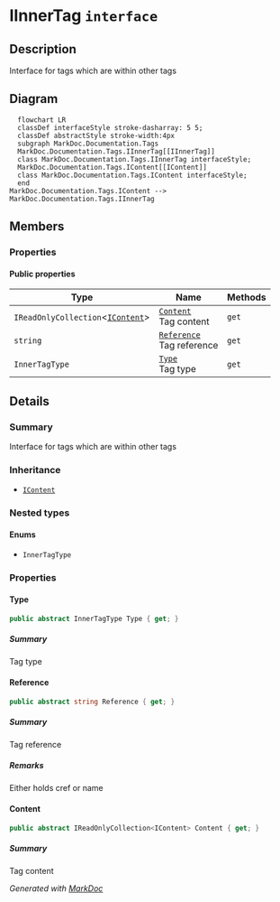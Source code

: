 # IInnerTag `interface`

## Description
Interface for tags which are within other tags

## Diagram
```mermaid
  flowchart LR
  classDef interfaceStyle stroke-dasharray: 5 5;
  classDef abstractStyle stroke-width:4px
  subgraph MarkDoc.Documentation.Tags
  MarkDoc.Documentation.Tags.IInnerTag[[IInnerTag]]
  class MarkDoc.Documentation.Tags.IInnerTag interfaceStyle;
  MarkDoc.Documentation.Tags.IContent[[IContent]]
  class MarkDoc.Documentation.Tags.IContent interfaceStyle;
  end
MarkDoc.Documentation.Tags.IContent --> MarkDoc.Documentation.Tags.IInnerTag
```

## Members
### Properties
#### Public  properties
| Type | Name | Methods |
| --- | --- | --- |
| `IReadOnlyCollection`&lt;[`IContent`](./IContent.md)&gt; | [`Content`](#content)<br>Tag content | `get` |
| `string` | [`Reference`](#reference)<br>Tag reference | `get` |
| `InnerTagType` | [`Type`](#type)<br>Tag type | `get` |

## Details
### Summary
Interface for tags which are within other tags

### Inheritance
 - [
`IContent`
](./IContent.md)

### Nested types
#### Enums
 - `InnerTagType`

### Properties
#### Type
```csharp
public abstract InnerTagType Type { get; }
```
##### Summary
Tag type

#### Reference
```csharp
public abstract string Reference { get; }
```
##### Summary
Tag reference

##### Remarks
Either holds cref or name

#### Content
```csharp
public abstract IReadOnlyCollection<IContent> Content { get; }
```
##### Summary
Tag content

*Generated with* [*MarkDoc*](https://github.com/hailstorm75/MarkDoc.Core)
